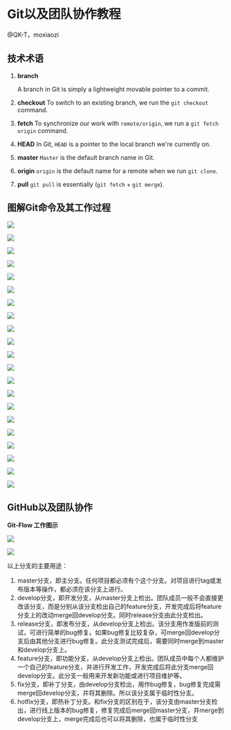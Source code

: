 # Git以及团队协作教程

@QK-T，moxiaozi

## 技术术语

1. **branch**

   A branch in Git is simply a lightweight movable pointer to a commit.

2. **checkout**
   To switch to an existing branch, we run the `git checkout` command.

3. **fetch**
   To synchronize our work with `remote/origin`, we run a `git fetch origin` command.

4. **HEAD**
   In Git, `HEAD` is a pointer to the local branch we're currently on.

5. **master**
   `Master` is the default branch name in Git.

6. **origin**
   `origin` is the default name for a remote when we run `git clone`.

7. **pull**
   `git pull` is essentially (`git fetch` + `git merge`).



## 图解Git命令及其工作过程

![](images/Git-1.png)

![](images/Git-2.png)

![](images/Git-3.png)

![](images/Git-4.png)

![](images/Git-5.png)

![](images/Git-6.png)

![](images/Git-7.png)

![](images/Git-8.png)

![](images/Git-9.png)



![](images/Git-10.png)

![](images/Git-11.png)

![](images/Git-12.png)

![](images/Git-13.png)

![](images/Git-14.png)

![](images/Git-15.png)

![](images/Git-16.png)

![](images/Git-17.png)

![](images/Git-18.png)

![](images/Git-19.png)

![](images/Git-20.png)

![](images/Git-21.png)







## GitHub以及团队协作

**Git-Flow 工作图示**

![](images/flow.png)

![](images/Git-flow.png)

以上分支的主要用途：

1. master分支，即主分支。任何项目都必须有个这个分支。对项目进行tag或发布版本等操作，都必须在该分支上进行。
2. develop分支，即开发分支，从master分支上检出。团队成员一般不会直接更改该分支，而是分别从该分支检出自己的feature分支，开发完成后将feature分支上的改动merge回develop分支。同时release分支由此分支检出。
3. release分支，即发布分支，从develop分支上检出。该分支用作发版前的测试，可进行简单的bug修复。如果bug修复比较复杂，可merge回develop分支后由其他分支进行bug修复。此分支测试完成后，需要同时merge到master和develop分支上。
4. feature分支，即功能分支，从develop分支上检出。团队成员中每个人都维护一个自己的feature分支，并进行开发工作，开发完成后将此分支merge回develop分支。此分支一般用来开发新功能或进行项目维护等。
5. fix分支，即补丁分支，由develop分支检出，用作bug修复，bug修复完成需merge回develop分支，并将其删除。所以该分支属于临时性分支。
6. hotfix分支，即热补丁分支。和fix分支的区别在于，该分支由master分支检出，进行线上版本的bug修复，修复完成后merge回master分支，并merge到develop分支上，merge完成后也可以将其删除，也属于临时性分支
